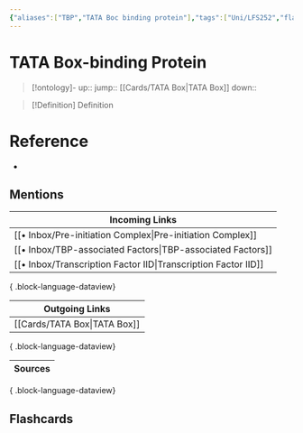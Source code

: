 ```yaml
---
{"aliases":["TBP","TATA Boc binding protein"],"tags":["Uni/LFS252","flashcards/LFS252"],"dg-publish":true,"permalink":"/inbox/tata-box-binding-protein/","dgPassFrontmatter":true}
---
```


# TATA Box-binding Protein

> [!ontology]-
> up:: 
> jump:: [[Cards/TATA Box\|TATA Box]]
> down:: 

> [!Definition] Definition

# Reference

- 

## Mentions

| Incoming Links                                                    |
| ----------------------------------------------------------------- |
| [[• Inbox/Pre-initiation Complex\|Pre-initiation Complex]]     |
| [[• Inbox/TBP-associated Factors\|TBP-associated Factors]]     |
| [[• Inbox/Transcription Factor IID\|Transcription Factor IID]] |

{ .block-language-dataview}

| Outgoing Links                  |
| ------------------------------- |
| [[Cards/TATA Box\|TATA Box]] |

{ .block-language-dataview}

| Sources |
| ------- |

{ .block-language-dataview}

## Flashcards